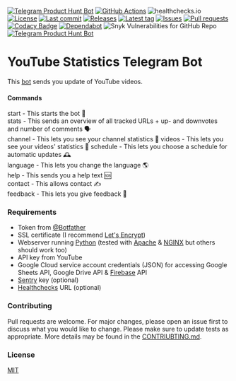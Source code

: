 [![Telegram Product Hunt Bot](https://img.shields.io/badge/Telegram-Bot-blue?logo=telegram)](https://t.me/YouTubeStatisticsTelegramBot)
[![GitHub Actions](https://github.com/Crazy-Marvin/YouTubeStatsTelegramBot/actions/workflows/ci.yml/badge.svg)](https://github.com/Crazy-Marvin/YouTubeStatsTelegramBot/actions/workflows/ci.yml)
![healthchecks.io](https://healthchecks.io/badge/396c7d03-faf7-4562-9f83-1194d0/mtzkGiJc-2/YouTubeStats.shields)
[![License](https://img.shields.io/github/license/Crazy-Marvin/YouTubeStatsTelegramBot)](https://github.com/Crazy-Marvin/YouTubeStatsTelegramBot/blob/trunk/LICENSE)
[![Last commit](https://img.shields.io/github/last-commit/Crazy-Marvin/YouTubeStatsTelegramBot.svg?style=flat)](https://github.com/Crazy-Marvin/YouTubeStatsTelegramBot/commits)
[![Releases](https://img.shields.io/github/downloads/Crazy-Marvin/YouTubeStatsTelegramBot/total.svg?style=flat)](https://github.com/Crazy-Marvin/YouTubeStatsTelegramBot/releases)
[![Latest tag](https://img.shields.io/github/tag/Crazy-Marvin/YouTubeStatsTelegramBot.svg?style=flat)](https://github.com/Crazy-Marvin/YouTubeStatsTelegramBot/tags)
[![Issues](https://img.shields.io/github/issues/Crazy-Marvin/YouTubeStatsTelegramBot.svg?style=flat)](https://github.com/Crazy-Marvin/YouTubeStatsTelegramBot/issues)
[![Pull requests](https://img.shields.io/github/issues-pr/Crazy-Marvin/YouTubeStatsTelegramBot.svg?style=flat)](https://github.com/Crazy-Marvin/YouTubeStatsTelegramBot/pulls)
[![Codacy Badge](https://app.codacy.com/project/badge/Grade/a9ec4ee98a93425ca8162b369adce3db)](https://www.codacy.com/gh/Crazy-Marvin/YouTubeStatsTelegramBot/dashboard?utm_source=github.com&amp;utm_medium=referral&amp;utm_content=Crazy-Marvin/YouTubeStatsTelegramBot&amp;utm_campaign=Badge_Grade)
[![Dependabot](https://badgen.net/badge/icon/dependabot?icon=dependabot&label)](https://python.org/)
![Snyk Vulnerabilities for GitHub Repo](https://img.shields.io/snyk/vulnerabilities/github/Crazy-Marvin/YouTubeStatsTelegramBot)
[![Telegram Product Hunt Bot](https://img.shields.io/badge/Python-yellow?logo=python)](https://t.me/YouTubeStatsTelegramBot)

# YouTube Statistics Telegram Bot

This [bot](http://t.me/YouTubeStatisticsBot) sends you update of YouTube videos. 

#### Commands

start - This starts the bot 🚀  
stats - This sends an overview of all tracked URLs + up- and downvotes and number of comments 🗣  
channel - This lets you see your channel statistics 🎥
videos - This lets you see your videos' statistics 📼
schedule - This lets you choose a schedule for automatic updates 🕰  
language - This lets you change the language 🌎  
help - This sends you a help text 🆘  
contact - This allows contact ✍️  
feedback - This lets you give feedback 👺  

### Requirements

- Token from [@Botfather](https://telegram.me/botfather)
- SSL certificate (I recommend [Let's Encrypt](https://letsencrypt.org/))
- Webserver running [Python](https://www.python.org) (tested with [Apache](https://httpd.apache.org/) & [NGINX](https://www.nginx.com/) but others should work too)
- API key from YouTube
- Google Cloud service account credentials (JSON) for accessing Google Sheets API, Google Drive API & [Firebase](https://firebase.google.com/) API
- [Sentry](https://docs.sentry.io/platforms/python/) key (optional)
- [Healthchecks](https://healthchecks.io/#php) URL (optional)

### Contributing

Pull requests are welcome. For major changes, please open an issue first to discuss what you would like to change.
Please make sure to update tests as appropriate.
More details may be found in the [CONTRIUBTING.md](https://github.com/Crazy-Marvin/YouTubeStatsTelegramBot/tree/trunk/.github/CONTRIBUTING.md).

### License

[MIT](https://choosealicense.com/licenses/mit/)
